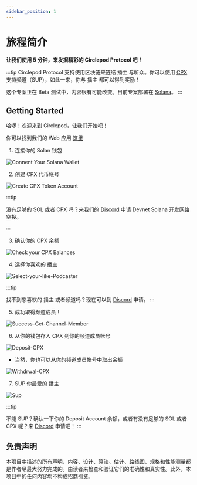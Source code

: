 ```yaml
---
sidebar_position: 1
---
```


# 旅程简介

**让我们使用 5 分钟，来发掘精彩的 Circlepod Protocol 吧！**

:::tip
Circlepod Protocol 支持使用区块链来链结 播主 与听众。你可以使用 [CPX](/docs/tokenomics) 支持频道（SUP），如此一来，你与 播主 都可以得到奖励！

这个专案正在 Beta 测试中，内容很有可能改变。目前专案部署在 [Solana](https://solana.com/)。
:::

## Getting Started

哈啰！欢迎来到 Circlepod，让我们开始吧！

你可以找到我们的 Web 应用 [这里](/docs/links)

1. 连接你的 Solan 钱包

![Connent Your Solana Wallet](/img/tutorial/Connent-Your-Solana-Wallet.png)

2. 创建 CPX 代币帐号

![Create CPX Token Account](/img/tutorial/Create-CPX-Token-Account.png)

:::tip

没有足够的 SOL 或者 CPX 吗？来我们的 [Discord](https://discord.gg/4rTM9tRV8s) 申请 Devnet Solana 开发网路空投。

:::

3. 确认你的 CPX 余额

![Check your CPX Balances](/img/tutorial/Look-for-your-CPX-Balances.png)

4. 选择你喜欢的 播主

![Select-your-like-Podcaster](/img/tutorial/Select-your-like-Podcaster.png)

:::tip

找不到您喜欢的 播主 或者频道吗？现在可以到 [Discord](https://discord.gg/6ACR6uDJTC) 申请。
:::

5. 成功取得频道成员！

![Success-Get-Channel-Member](/img/tutorial/Success-Get-Channel-Member.png)


6. 从你的钱包存入 CPX 到你的频道成员帐号

![Deposit-CPX](/img/tutorial/Deposit-CPX.png)

* 当然，你也可以从你的频道成员帐号中取出余额

![Withdrwal-CPX](/img/tutorial/Withdrwal-CPX.png)

7. SUP 你最爱的 播主

![Sup](/img/tutorial/Sup.png)

:::tip

不能 SUP？确认一下你的 Deposit Account 余额，或者有没有足够的 SOL 或者 CPX 呢？来 [Discord](https://discord.gg/4rTM9tRV8s) 申请吧！
:::

## 免责声明

本项目中描述的所有声明、内容、设计、算法、估计、路线图、规格和性能测量都是作者尽最大努力完成的。由读者来检查和验证它们的准确性和真实性。此外，本项目中的任何内容均不构成招商引资。
